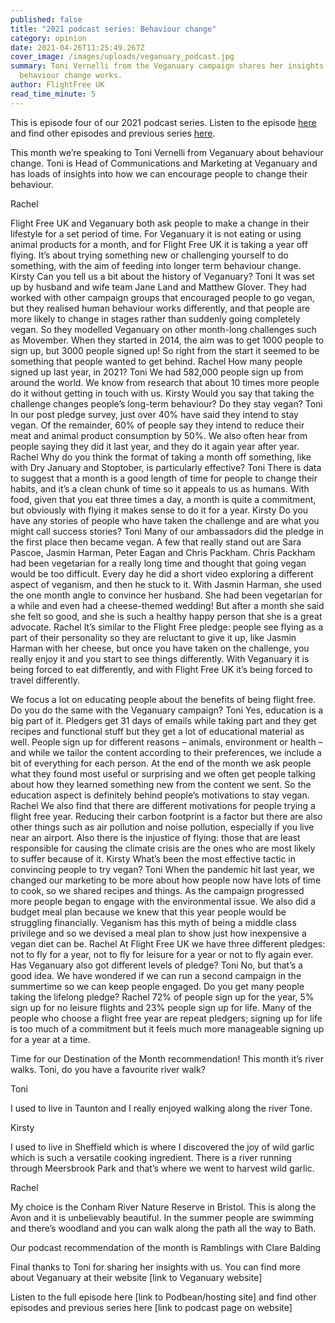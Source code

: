 ```yaml
---
published: false
title: "2021 podcast series: Behaviour change"
category: opinion
date: 2021-04-26T11:25:49.267Z
cover_image: /images/uploads/veganuary_podcast.jpg
summary: Toni Vernelli from the Veganuary campaign shares her insights into how
  behaviour change works.
author: FlightFree UK
read_time_minute: 5
---
```

This is episode four of our 2021 podcast series. Listen to the episode [here](https://www.podbean.com/ew/pb-q9pqg-101c1cb) and find other episodes and previous series [here](/podcast/).

This month we’re speaking to Toni Vernelli from Veganuary about behaviour change. Toni is Head of Communications and Marketing at Veganuary and has loads of insights into how we can encourage people to change their behaviour. 


Rachel


Flight Free UK and Veganuary both ask people to make a change in their lifestyle for a set period of time. For Veganuary it is not eating or using animal products for a month, and for Flight Free UK it is taking a year off flying. It’s about trying something new or challenging yourself to do something, with the aim of feeding into longer term behaviour change.
Kirsty
Can you tell us a bit about the history of Veganuary?
Toni
It was set up by husband and wife team Jane Land and Matthew Glover. They had worked with other campaign groups that encouraged people to go vegan, but they realised human behaviour works differently, and that people are more likely to change in stages rather than suddenly going completely vegan. So they modelled Veganuary on other month-long challenges such as Movember. When they started in 2014, the aim was to get 1000 people to sign up, but 3000 people signed up! So right from the start it seemed to be something that people wanted to get behind.
Rachel
How many people signed up last year, in 2021?
Toni
We had 582,000 people sign up from around the world. We know from research that about 10 times more people do it without getting in touch with us.
Kirsty
Would you say that taking the challenge changes people’s long-term behaviour? Do they stay vegan?
Toni
In our post pledge survey, just over 40% have said they intend to stay vegan. Of the remainder, 60% of people say they intend to reduce their meat and animal product consumption by 50%. We also often hear from people saying they did it last year, and they do it again year after year.
Rachel
Why do you think the format of taking a month off something, like with Dry January and Stoptober, is particularly effective?
Toni
There is data to suggest that a month is a good length of time for people to change their habits, and it’s a clean chunk of time so it appeals to us as humans. With food, given that you eat three times a day, a month is quite a commitment, but obviously with flying it makes sense to do it for a year.
Kirsty
Do you have any stories of people who have taken the challenge and are what you might call success stories?
Toni
Many of our ambassadors did the pledge in the first place then became vegan. A few that really stand out are Sara Pascoe, Jasmin Harman, Peter Eagan and Chris Packham. Chris Packham had been vegetarian for a really long time and thought that going vegan would be too difficult. Every day he did a short video exploring a different aspect of veganism, and then he stuck to it. With Jasmin Harman, she used the one month angle to convince her husband. She had been vegetarian for a while and even had a cheese-themed wedding! But after a month she said she felt so good, and she is such a healthy happy person that she is a great advocate.
Rachel
It’s similar to the Flight Free pledge: people see flying as a part of their personality so they are reluctant to give it up, like Jasmin Harman with her cheese, but once you have taken on the challenge, you really enjoy it and you start to see things differently. With Veganuary it is being forced to eat differently, and with Flight Free UK it’s being forced to travel differently. 

We focus a lot on educating people about the benefits of being flight free. Do you do the same with the Veganuary campaign?
Toni 
Yes, education is a big part of it. Pledgers get 31 days of emails while taking part and they get recipes and functional stuff but they get a lot of educational material as well. People sign up for different reasons – animals, environment or health – and while we tailor the content according to their preferences, we include a bit of everything for each person. At the end of the month we ask people what they found most useful or surprising and we often get people talking about how they learned something new from the content we sent. So the education aspect is definitely behind people’s motivations to stay vegan.
Rachel
We also find that there are different motivations for people trying a flight free year. Reducing their carbon footprint is a factor but there are also other things such as air pollution and noise pollution, especially if you live near an airport. Also there is the injustice of flying: those that are least responsible for causing the climate crisis are the ones who are most likely to suffer because of it.
Kirsty
What’s been the most effective tactic in convincing people to try vegan?
Toni
When the pandemic hit last year, we changed our marketing to be more about how people now have lots of time to cook, so we shared recipes and things. As the campaign progressed more people began to engage with the environmental issue. We also did a budget meal plan because we knew that this year people would be struggling financially. Veganism has this myth of being a middle class privilege and so we devised a meal plan to show just how inexpensive a vegan diet can be.
Rachel
At Flight Free UK we have three different pledges: not to fly for a year, not to fly for leisure for a year or not to fly again ever. Has Veganuary also got different levels of pledge?
Toni
No, but that’s a good idea. We have wondered if we can run a second campaign in the summertime so we can keep people engaged. Do you get many people taking the lifelong pledge?
Rachel
72% of people sign up for the year, 5% sign up for no leisure flights and 23% people sign up for life. Many of the people who choose a flight free year are repeat pledgers; signing up for life is too much of a commitment but it feels much more manageable signing up for a year at a time.

Time for our Destination of the Month recommendation!
This month it’s river walks. Toni, do you have a favourite river walk?


Toni


I used to live in Taunton and I really enjoyed walking along the river Tone. 


Kirsty


I used to live in Sheffield which is where I discovered the joy of wild garlic which is such a versatile cooking ingredient. There is a river running through Meersbrook Park and that’s where we went to harvest wild garlic.


Rachel


My choice is the Conham River Nature Reserve in Bristol. This is along the Avon and it is unbelievably beautiful. In the summer people are swimming and there’s woodland and you can walk along the path all the way to Bath.



Our podcast recommendation of the month is Ramblings with Clare Balding



Final thanks to Toni for sharing her insights with us. You can find more about Veganuary at their website \[link to Veganuary website]



Listen to the full episode here \[link to Podbean/hosting site] and find other episodes and previous series here \[link to podcast page on website]